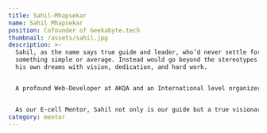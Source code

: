 ```yaml
---
title: Sahil-Mhapsekar
name: Sahil Mhapsekar
position: Cofounder of Geekabyte.tech
thumbnail: /assets/sahil.jpg
description: >-
  Sahil, as the name says true guide and leader, who’d never settle for
  something simple or average. Instead would go beyond the stereotypes and craft
  his own dreams with vision, dedication, and hard work.


  A profound Web-Developer at AKQA and an International level organizer of REACT conferences under the banner of “REACT INDIA”. Under his present website Geekabyte, he takes workshops and talks on topics revolving around REACT, REACT JS and Graph QL with his team of expert Web Developers.


  As our E-cell Mentor, Sahil not only is our guide but a true visionary and motivation behind every successful projects and startups. He is a perfect example of how a leader should be! 
category: mentor
---
```

